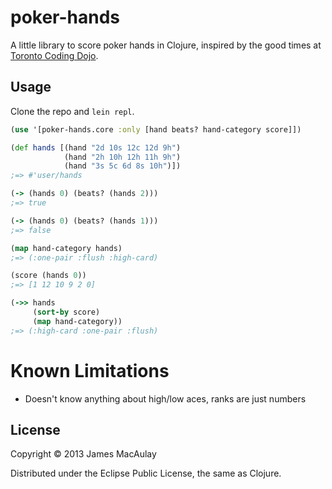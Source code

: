 # poker-hands

A little library to score poker hands in Clojure, inspired by the good times at [Toronto Coding Dojo](http://www.meetup.com/Toronto-Coding-Dojo/).

## Usage

Clone the repo and `lein repl`.

```clojure
(use '[poker-hands.core :only [hand beats? hand-category score]])

(def hands [(hand "2d 10s 12c 12d 9h")
            (hand "2h 10h 12h 11h 9h")
            (hand "3s 5c 6d 8s 10h")])
;=> #'user/hands

(-> (hands 0) (beats? (hands 2)))
;=> true

(-> (hands 0) (beats? (hands 1)))
;=> false

(map hand-category hands)
;=> (:one-pair :flush :high-card)

(score (hands 0))
;=> [1 12 10 9 2 0]

(->> hands
     (sort-by score)
     (map hand-category))
;=> (:high-card :one-pair :flush)
```

# Known Limitations

* Doesn't know anything about high/low aces, ranks are just numbers

## License

Copyright © 2013 James MacAulay

Distributed under the Eclipse Public License, the same as Clojure.
